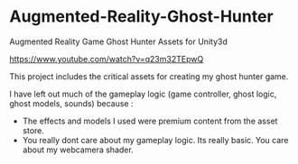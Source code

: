 # Augmented-Reality-Ghost-Hunter
Augmented Reality Game Ghost Hunter Assets for Unity3d

https://www.youtube.com/watch?v=q23m32TEpwQ

This project includes the critical assets for creating my ghost hunter game. 

I have left out much of the gameplay logic (game controller, ghost logic, ghost models, sounds) because :

- The effects and models I used were premium content from the asset store.
- You really dont care about my gameplay logic. Its really basic. You care about my webcamera shader.

